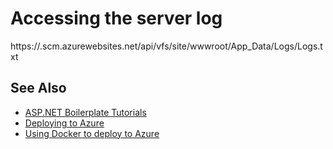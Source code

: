 # Accessing the server log

https://<server>.scm.azurewebsites.net/api/vfs/site/wwwroot/App_Data/Logs/Logs.txt

## See Also
* [ASP\.NET Boilerplate Tutorials](README.md)
* [Deploying to Azure](deployment.md)
* [Using Docker to deploy to Azure](docker212.md)
